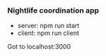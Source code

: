 ### Nightlife coordination app
* server: npm run start
* client: npm run client

Got to localhost:3000
